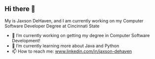 ## Hi there 👋

My is Jaxson DeHaven, and I am currently working on my Computer Software Developer Degree at Cincinnati State
- 🔭 I’m currently working on getting my degree in Computer Software Development!
- 🌱 I’m currently learning more about Java and Python
- 📫 How to reach me: www.linkedin.com/in/jaxson-dehaven

